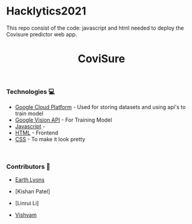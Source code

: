 # Hacklytics2021
This repo consist of the code: javascript and html needed to deploy the Covisure predictor web app.
<h1 align="center"> CoviSure </h1>

<br>

### Technologies :computer:

* [Google Cloud Platform] - Used for storing datasets and using api's to train model
* [Google Vision API] - For Training Model
* [Javascript] - 
* [HTML] - Frontend
* [CSS] - To make it look pretty

<br>

### Contributors :goat:

* [Earth Lyons]
* [Kishan Patel]
* [Linrui Li]
* [Vishvam]





   [Vishvam]: <https://github.com/VishvamPorwal>
   [Earth Lyons]:<https://github.com/Earth-Lyons>
   
   [HTML]: <https://developer.mozilla.org/en-US/docs/Web/HTML>
   [CSS]: <https://developer.mozilla.org/en-US/docs/Web/CSS>
   [Javascript]: <https://www.javascript.com/>
   [Google Cloud Platform]: <https://cloud.google.com/>
   [Google Vision API]: <https://cloud.google.com/vision>
   
